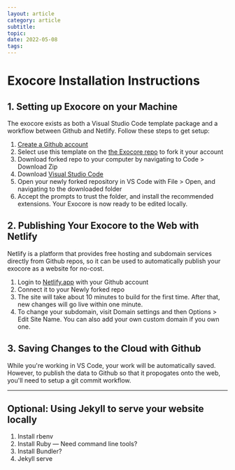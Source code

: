 ```yaml
---
layout: article
category: article
subtitle:
topic:
date: 2022-05-08
tags: 
---
```


# Exocore Installation Instructions

## 1. Setting up Exocore on your Machine
The exocore exists as both a Visual Studio Code template package and a workflow between Github and Netlify. Follow these steps to get setup:
1. [Create a Github account](https://github.com/join)
2. Select use this template on the [the Exocore repo](https://github.com/hot-domme/exocore) to fork it your account
3. Download forked repo to your computer by navigating to Code > Download Zip
4. Download [Visual Studio Code](https://code.visualstudio.com/Download)
5. Open your newly forked repository in VS Code with File > Open, and navigating to the downloaded folder
6. Accept the prompts to trust the folder, and install the recommended extensions. Your Exocore is now ready to be edited locally.

## 2. Publishing Your Exocore to the Web with Netlify
Netlify is a platform that provides free hosting and subdomain services directly from Github repos, so it can be used to automatically publish your exocore as a website for no-cost.

1. Login to [Netlify.app](https://app.netlify.com/) with your Github account
2. Connect it to your Newly forked repo
3. The site will take about 10 minutes to build for the first time. After that, new changes will go live within one minute.
3. To change your subdomain, visit Domain settings and then Options > Edit Site Name. You can also add your own custom domain if you own one.

## 3. Saving Changes to the Cloud with Github
While you're working in VS Code, your work will be automatically saved. However, to publish the data to Github so that it propogates onto the web, you'll need to setup a git commit workflow.

---

## Optional: Using Jekyll to serve your website locally
1. Install rbenv
2. Install Ruby — Need command line tools?
3. Install Bundler?
4. Jekyll serve 
